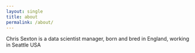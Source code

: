 ```yaml
---
layout: single
title: about
permalink: /about/
---
```


Chris Sexton is a data scientist manager, born and bred in England, working in Seattle USA

[jekyll-organization]: https://github.com/jekyll
